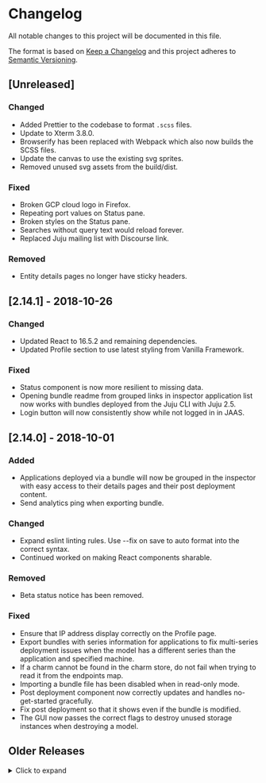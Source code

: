 # Changelog
All notable changes to this project will be documented in this file.

The format is based on [Keep a Changelog](https://keepachangelog.com/en/1.0.0/)
and this project adheres to [Semantic Versioning](https://semver.org/spec/v2.0.0.html).

## [Unreleased]
### Changed
- Added Prettier to the codebase to format `.scss` files.
- Update to Xterm 3.8.0.
- Browserify has been replaced with Webpack which also now builds the SCSS files.
- Update the canvas to use the existing svg sprites.
- Removed unused svg assets from the build/dist.

### Fixed
- Broken GCP cloud logo in Firefox.
- Repeating port values on Status pane.
- Broken styles on the Status pane.
- Searches without query text would reload forever.
- Replaced Juju mailing list with Discourse link.

### Removed
- Entity details pages no longer have sticky headers.

## [2.14.1] - 2018-10-26
### Changed
- Updated React to 16.5.2 and remaining dependencies.
- Updated Profile section to use latest styling from Vanilla Framework.

### Fixed
- Status component is now more resilient to missing data.
- Opening bundle readme from grouped links in inspector application list now works with bundles deployed from the Juju CLI with Juju 2.5.
- Login button will now consistently show while not logged in in JAAS.

## [2.14.0] - 2018-10-01
### Added
- Applications deployed via a bundle will now be grouped in the inspector with easy access to their details pages and their post deployment content.
- Send analytics ping when exporting bundle.

### Changed
- Expand eslint linting rules. Use --fix on save to auto format into the correct syntax.
- Continued worked on making React components sharable.

### Removed
- Beta status notice has been removed.

### Fixed
- Ensure that IP address display correctly on the Profile page.
- Export bundles with series information for applications to fix multi-series deployment issues when the model has a different series than the application and specified machine.
- If a charm cannot be found in the charm store, do not fail when trying to read it from the endpoints map.
- Importing a bundle file has been disabled when in read-only mode.
- Post deployment component now correctly updates and handles no-get-started gracefully.
- Fix post deployment so that it shows even if the bundle is modified.
- The GUI now passes the correct flags to destroy unused storage instances when destroying a model.

## Older Releases
<details>
<summary>Click to expand</summary>

- 2.13.2:
  - Update JAASLib to 0.4.1
  - Update to use external bakery library (https://github.com/juju/bakeryjs).
  - Removed syntax highlighting in readme files to save on size.
  - (Fix) Errors experienced during destroying models are now surfaced to the user.
  - (Fix) Modifying the Kubernetes bundles pre-deploy no longer prevent it from adding machines on deploy.

- 2.13.1:
  - Remove test files from dist.
  - Update JAASlib.

- 2.13.0:
  - JAASlib has been moved to its own project and imported (https://github.com/juju/jaaslibjs).
  - Initial work on bundle grouping post deployment.
  - SSH-to-machine, tail logs, debug hooks, buttons have been added behind a flag.
  - (Fix) Will no longer show SSO login option if it's not available.
  - (Fix) Route parsing is less restrictive allowing direct access to more entities via url.

- 2.12.3:
  - Updated jujushell, new version is considerably more performant.
  - (Fix) Direct Deploy will no longer loop until all charms have loaded in some rare instances.
  - (Fix) A race condition generating weird app placement in bundle deploys on the canvas has been resolved.

- 2.12.2:
  - Sort charms and bundles in the user profile by name.
  - Show the controller model in the model dropdown list on the canvas.
  - (Fix) Clear the canvas when switching between new models.
  - (Fix) Owner permission no longer a requirement to destroy a model.
  - (Fix) Improved handling of unknown series in search results.
  - (Fix) cpu-cores constraint now respected in the machine view.
  - (Fix) Inspector screen scaling disabled in read-only mode.
  - (Fix) Disable 'add-keys' button after adding GitHub keys.
  - (Fix) Disconnect from current model when destroying it.

- 2.12.1:
  - Only show the controller info on the current user's profile.
  - Juju Shell can now handle possible initial welcome message.
  - The credentials forms can now be submitted by pressing enter.
  - Small styling updates.
  - (Fix) Update the DestroyModels API call for the new Juju API.

- 2.12.0:
  - The user profile has been completely redesigned.
  - Added 'Charm Details' link to the application inspector.
  - Added 'Get Started' link to the application inspector for charms which have a getstarted.md file.
  - (Fix) Application configuration in the inspector now properly handles empty fields in FireFox.
  - (Fix) Updated the messaging when the jujushell terminal is disconnected unexpectedly.
  - (Fix) Logout link is no longer hidden in the user dropdown menu.

- 2.11.3:
  - (Fix) Update marked to 0.3.9 to fix a security bug.

- 2.11.2:
  - (Fix) Add a workaround for the contenteditable bug in Firefox.
  - (Doc) Update multipass instructions.
  - (Doc) Minor fixes to releasing instructions.
  - (Beta) Improve jujushell detection and actually add tests for the feature.

- 2.11.1:

  - (Fix) Fix typo causing charmstore to be undefined when deploying from the user profile.
  - (Fix) Do not disconnect from the model when viewing user profiles.
  - (Fix) Style links in deployment flow with correct font-weight
  - (Beta) Improve detection and handling of the jujushell service.
  - (Beta) Implement models, bundles and charms panes on the new profile page.

- 2.11.0:

  - Beta release of a Terminal embedded into the GUI which allows you to perform CLI commands in the browser as you would in your local terminal. Currently only available behind a feature flag, in upcoming releases this will become widely available.
  - Removed machines are now shown in the Deployment Flow changelog.
  - Juju CLI commands are now shown alongside each record in the changelog in the Deployment Flow.
  - The changelog will now default to open when adding to an existing model.
  - (Fix) Charmstore login no longer requires logging in after refresh if you have already authenticated.
  - (Fix) Correctly remove pending resources when removing an uncommitted application from the canvas.
  - (Fix) The store page now always opens when clicking the search box.
  - (Fix) When updating an application name the changelog will now show the updated name.
  - (Fix) Update the model name correctly when actions are performed out of sync in the Deployment Flow.


- 2.10.2:

  - (Fix) Status View no longer errors if ports are not yet available.
  - (Fix) Scaling applications from the inspector no longer fails on submit.

- 2.10.1:

  - (Fix) Switching profiles between users now properly updates page title.
  - (Fix) Clicking outside the Shortcut modal now closes it.
  - (Fix) Render the user menu even if not connected to a controller.

- 2.10.0:

  - The majority of the GUI is now node-style require modules replacing the original YUI-style modules.
  - The init sequence has been completely rewritten to take advantage of this module system considerably speeding up time to interaction.
  - Size of the code sent to the client considerably reduced.
  - Clicking on a machine in the Status view now links to that machine in the Machine View.
  - Status view now sorts based on status level with error being the highest priority.
  - Clicking on the relation in the status view now links to that relation in the Inspector.
  - Beta release of the new Post Deployment document feature. After a bundle is deployed the GUI will display the contents of the bundles getstarted.md file.
  - (Fix) Removing the model name in the model switcher pre-commit no longer prevents you from updating the model name.
  - (Fix) Notifications now show on top of Deployment Flow.
  - (Fix) Close local charm inspector when switching models.

- 2.9.2:

  - Application icons are shown in the Beta Status view.
  - (Fix) Machine View and Status View can both be used in Safari.

- 2.9.1:

  - (Fix) Importing GCE credentials via JSON file no longer errors on upload.

- 2.9.0:

  - Beta release of the new Status pane! A highly requested feature, the GUI now shows the model status as it would be shown in the CLI via `juju status` with a number of improvements like the ability to jump right to an application, unit, or machine details. As this is the beta release we’re actively working on expanding the functionality and layout and welcome any feedback you have.
  - The layout of the bundle and charm details pages have been updated to increase the readability of the content.
  - When creating a new model the model name can now be changed in the header in addition to the Deployment Flow on uncommitted models.
  - Last release we added the ability to import SSH keys from GitHub. By popular request we’ve now also added the ability to import SSH keys from Launchpad.
  - (Fix) Do not allow switching of models while committing changes.

- 2.8.0:

  - Import SSH keys from GitHub during deployment.
  - Manually add multiple SSH keys during deployment.
  - Merged multiple changelogs into single Model Changes list.
  - Release of the Direct Deploy functionality.
  - (Fix) GUI will properly load now if it cannot reach the charmstore.
  - (Fix) Large number of errors are now surfaced instead of failing silently.

- 2.7.5:

  - AddKeys and ImportKeys api calls added to JS API for upcoming SSH key functionality.
  - ModelInfo calls now request missing status and owner information.
  - Initial work on a new profile UI.
  - Added "Artful" Ubuntu series.
  - (Fix) Modifying configuration of applications deployed from bundles now applies the config correctly.
  - (Fix) Update tense of the changelog outputs.
  - (Fix) Correctly authenticate if not all sessions have expired.
  - (Fix) When logged in, no longer rarely keep the logged out state.

- 2.7.4:

  - GUI dist size reduced by 68%.
  - Direct deploy styling updates.
  - Store hero images now link to search results.
  - Styling fixes and updates for tablets.
  - Search results are now links so they can be middle clicked to open in a new tab.
  - (Fix) Logout links properly work across platforms.
  - (Fix) Closing notifications no longer errors.
  - (Fix) Setting config values on applications no longer errors when descriptions are empty.
  - (Fix) Direct Deploy "Back to canvas" now works as expected.
  - (Fix) SSH keys pasted into the deployment flow no longer spill out of container.
  - (Fix) Model switcher list now properly scrolls when you have many models.
  - (Fix) Model login no longer loops under rare circumstances.
  - (Fix) Hitting the browser back button after searching now navigates properly.

- 2.7.3:

   - (Fix) Deploying into a new model, then switching models no longer intermittently connects to the incorrect model.
   - (Fix) Hitting the browser back button from a search query will now property return to search results.

- 2.7.2:

   - (Fix) Store image assets are shown properly across all platforms.
   - (Fix) Properly collapse search results with shared series.

- 2.7.1:

   - (Fix) Will now correctly boot in Safari.

- 2.7.0:

   - Subordinates are now shown as such in the charm details pages.
   - Reduced search query time by over 85%.
   - Added confirmation when removing credentials from account page.
   - The same bundle can now be deployed multiple times into the same model.
   - You can now add to the canvas directly from the search results.
   ->
     Machine view now shows constraints and allows them to be modified on
     machines which have not yet been provisioned.
   ->
     Bundles with a description in their yaml are now shown in their details
     pages and in Direct Deploy.
   - (Fix) Visiting a user profile page directly no longer intermittently redirects to your own.
   - (Fix) Usernames with + sign are now handled properly.
   - (Fix) No longer remove spaces from search queries.
   - (Fix) Checkbox hit area increased in inspector unit lists.
   - (Fix) When not in JAAS some charms will no longer request USSO login.
   - (Fix) Username is now clickable in charm/bundle details pages.
   - (Fix) Do not show the credentials section if there are none.
   - (Fix) Sticky header in charm/bundle details longer improperly hides information.
   - (Fix) Correctly center store hero images.

- 2.6.0:

   - Store search results now provide a toggle to include the community results.
   - GUI version is now visible in the GUI help menu.
   - Private charms and bundles can now be deployed like any public charm or bundle.
   - List charm terms on the charm details pages.
   ->
     Charms with terms can now be deployed in the GUI. When deploying a charm
     that requires a term agreement the terms will be presented in the
     deployment flow prior to being allowed to deploy.
   ->
     Added beta support for Direct Deploy. By visiting a url with a `dd` query
     parameter the supplied entity id will be added to a new model and a
     simplified deployment flow will be displayed for a faster deployment
     experience.
   ->
     Added account page which shows the credentials you've added across clouds
     and provides a central location to add and remove cloud credentials. The
     account page is accessible from the user icon in the top right of the GUI.
   - Started push on removing YUI.
   - Page titles now update when viewing the store.
   - Styling updates.
   ->
     When selecting an application in the inspector the icon is now moved just
     into frame.
   - (Fix) Inspector navigation to relation details pre-deploy is now functional.
   - (Fix) Config option fields no longer escape values multiple times.
   - (Fix) Exporting uncommitted models now correctly exports machine data.
   - (Fix) Do not try and move relation when ambiguous relation selector is open.
   - (Fix) Help link in the user menu is now clickable.
   - (Fix) Correctly display the series list for multi-series charms.
   - (Fix) Zoom in/out keyboard shortcuts now work.

- 2.5.2:

   - Unit workload status now shown in unit list view.
   - User permissions are now shown in profile view.
   - (Fix) Do not fail if cloud provider logo isn't available.
   - (Fix) If login times out, retry.
   - (Fix) Clicking user name in search results links to their profile.
   - (Fix) Do not allow duplicate credential names.
   - (Fix) Provide immediate feedback when destroying models.

- 2.5.1:

   - Profile access has been moved to dropdown in top right.
   - VPC ID and Force VPC options added to the deployment flow for AWS.
   - Model credentials are now shown in the user profile.
   - Friendly credential names are now displayed.
   - Able to open the store from the machine view onboarding messages.
   - Read only mode has better feedback to show why actions are blocked.
   - Entity details pages now includes link to latest revision.
   - (Fix) Owner now links to their profile page, not launchpad.
   - (Fix) Destroy model button is only shown if user has access.
   - (Fix) Cookie notice is now shown on login screen.
   - (Fix) Right-click-open now works for links in the header.
   - (Fix) JAAS always auto logs into charmstore.
   - (Fix) Juju logo properly links to root path.
   - (Fix) Empty search queries now show default store page.

- 2.5.0:

   - Removed Juju 1 support.
   - Removed Sandbox support.
   - Display channel information on bundle and charm detail pages.
   - Subordinate inspector unit lists now show subordinate units.
   - Improve styling for small screens.
   - Improve header rendering when switching models.
   - Updated styling on model sharing modal.
   - Added series to constraint options when creating new machines.
   - (Fix) Settings screen now closes on save.
   - (Fix) Constraints are now properly shown when scaling in inspector.
   - (Fix) Only constraints available on the specified provider are shown.
   - (Fix) Model switcher displays models which have never been connected to.
   - (Fix) Provide links to download charm resources when available.


- 2.4.4:

   - New model switcher which sorts based on last accessed.
   ->
     If a large number of ports are opened by a charm the inspector now shows
     them as ranges instead of individual ports.
   - New loading indicator for the GUI startup sequence.
   - Keyboard shortcuts have been moved to `Shift + ?`.
   - GUI Settings config has been moved to `Shift + !`.
   ->
     (Fix) Subordinates relation scope is properly respected when creating
     relations with both a global and container scopes.
   - (Fix) Requires relation endpoints can now be satisfied multiple times.
   - (Fix) Bundle exports will no longer improperly export boolean values.
   - (Fix) Show IP address in inspector even if no ports are available.
   - (Fix) Changing charm versions in the inspector now uses the new charm ids.
   - (Fix) Assumes @external domain if none is supplied while sharing.
   - (Fix) Hitting escape now closes the store.
   - (Fix) Do not show the sharing icon unless sharing is available.

- 2.4.3:

    - (Fix) Header links now correctly show the appropriate user profiles.
    - (Fix) Adding Google Cloud credentials json file now is stored correctly.
    - (Fix) Config options set to "" will no longer 'unset' the value in Juju.
    - (Fix) Bundle and charm details now have proper homepage and bug links.
    - (Fix) Display modified configuration options on bundle details pages.
    - (Fix) No longer repeating user name in user profile.
    - (Fix) Cookie notice no longer blocks deploy button.

- 2.4.2:

    ->
      (Fix) Prior to logging in, if the GUI loses connection to the controller
      it will no longer force a login.
    ->
      (Fix) Clicking the log in button on the canvas now correctly automatically
      logs you into the charmstore.

- 2.4.1:

    - Clicking the Juju logo now takes you to your profile.
    - Automatically log into the charmstore when logging in on hosted Juju.
    ->
      (Fix) Visiting another user or group's profile page now properly displays
      their profile.
    - (Fix) Model name is now properly synced throughout the UI.
    - (Fix) Close the search results when clicking outside.
    - (Fix) Display the proper cloud title after selecting a cloud.
    - (Fix) Long charm/bundle names now properly wrap.

- 2.4.0:

    ->
      Sharing interface now allows you to grant and revoke permissions of
      users on a per model basis.
    ->
      Charm terms are now shown in the deployment flow and any charms with
      terms now require those terms to be agreed to before deploying.
    - Added help button to header for links to documentation and shortcuts.
    - (Fix) Charmstore now uses the new URL scheme.
    - (Fix) SSH Key input field is now styled properly in Firefox/Safari.

- 2.3.0:

    - New, easy to share URL scheme.
    - New application state system.
    ->
      New Sharing interface which shows which users currently have access to
      the active model.
    - Model exports now include uncommitted changes.
    - Deployment Flow now allows you to add custom SSH keys.
    - Model switcher now shows the model owner's name if not the logged in user.
    - Alpha support for remote applications.
    - (Fix) When scaling units, correctly increment the unit id.
    - (Fix) Inspector configuration input heights are now set properly.
    - (Fix) Properly handle regions in MAAS.
    - (Fix) Improved validation on required deployment fields.
    - (Fix) Invalid required fields will now block deployment.
    - (Fix) Model name changes are now synced throughout the UI.
    - (Fix) Hide inactive Deployment Flow components until they are needed.
    - (Fix) Show file drop message even if there are matching applications.
    - (Fix) Drag and drop of external charm/bundle files now works in Safari.
    - (Fix) Fetch bundle details when viewing the GUI anonymously.
    - (Fix) Azure credentials now use the same fields as Juju.

- 2.2.7:

    - (Fix) Correctly clear cookies when visiting from the storefront.
    - (Fix) Exposed applications in bundles no longer halt deployment.

- 2.2.6:

    - (Fix) Anonymous and demo now connect to the controller.

- 2.2.5:

    - Enable deploy-target queries to work with new deployment flow.
    - Restyle invalid inputs in deployment flow.
    - Small UI changes throughout.
    - (Fix) Respect bundle constraints when deploying units.
    - (Fix) Show favicon regardless of base url.
    - (Fix) Increase hitbox size for adding credentials.

- 2.2.4:

    - [bda69b5] Update the sign up copy and add a button to sign up.
    - [931c029] Sign-up component: expire early if the user did not apply.
    - [8eff0bf] Remove export functionality from signup.
    - [1936033] Use proper key for addPendingResources in deployment.
    - [36a6876] Change the logic used to display the signup component.

- 2.2.3:

    - Added charm resources section to the inspector.
    - Reduced GUI size by 30KB pre-gzip by optimising minification.
    - Added multi-threading to transpile step, saving 30s off transpile time.
    - Display cloud provider in header.
    - (Fix) Switching models from disconnected state updates model name.
    - (Fix) Pass resource list when deploying charms with resources.
    - (Fix) Cloud logo positioning and scaling.
    - (Fix) Honor config values set in bundles.

- 2.2.2:

    - Add the ability to destroy models in the user profile.
    - Add zoom component back to the canvas.
    - Display a message in the model switcher if there are no models.
    - Add "Default" value to region selector to speed up deployment.
    - Update styling of the input fields in the deployment flow.
    - (Fix) Model creation when redirect is required no longer fails.
    - (Fix) Improve visibility of redirect info errors.
    - (Fix) Do not try to connect to models in error state.
    - (Fix) Re-enable external credential data.
    - (Fix) Logging in via Sandbox mode.

- 2.2.1:

    - Update UI for empty profile.
    - Search input no longer expands when focused.
    - New animated inputs in deployment flow.
    - Applications queued for deletion now indicate as such in their inspector.
    - >
      (Fix) When removing applications also remove the prerequisite calls.
      This fixes the issue where the changes indicated in the deployment
      summary wouldn't mirror the representation on the canvas.
    - (Fix) Openstack domain field is no longer required.
    - (Fix) Properly clear staged changes when logging out.
    - (Fix) Surface model creation errors.
    - (Fix) Model names are now validated on input blur.
    - (Fix) Segments in deployment page now animate height based on content.
    - (Fix) Various UI updates.
    - (Fix) Local charms with no icon will now display the default icon.

- 2.2.0:

    - >
      The Juju 2.0 controller was built with multi-user, multi-model
      functionality in mind. To provide the best user experience we are
      introducing new and enhanced model management in this release. This
      new experience allows you to create new models, select which region to
      deploy to, add new credentials, and choose which credentials to use when
      deploying to new models.
    - >
      Add Bundle Service support. This feature allows the GUI to use the
      external Bundle Service to import bundles when the bundle lib in Juju
      is not available, such as when in a sandbox or unconnected mode.
    - >
      Add version.json asset which contains the version number and git sha used
      to build the GUI. To access this file visit the following path replacing
      the necessary values:
      <host>/gui/<controllerUUID>/<modelUUID>/static/gui/build/app/version.json
    - (Fix) Logging in via USSO when you have no models.
    - (Fix) Update relation list when removing uncommitted subordinate relation.
    - (Fix) No clouds result when listing clouds.
    - (Fix) Switch between unconnected state to connected state.

- 2.1.13:

    - Login logic improved to support sequential controller and model access.
    - Logout logic improved to correctly log out of all models and controllers.
    - User login location suffix @local is now added automatically if missing.
    - Updated Juju API to keep it in line with the Juju beta changes.
    - User profile now displays dates in a relative format.
    - >
      Closing the browser tab will now issue browser confirmation if you have
      uncommitted changes.
    - Destroyed applications on the canvas now have blue outline.
    - Added support for new ACL handling.
    - (Fix) Switch from unconnected to connected state with uncommitted changes.
    - (Fix) Number of various layout and styling issues.
    - (Fix) Only attempt logging into a model if controller reports available.
    - (Fix) Search input no longer clears when Juju deltas arrive.
    ->
      (Fix) Bundle imports now fetch the canonical charm ID before deploying to
      handle cases where user generated bundles are using non-canonical ID's.
    - (Fix) Pass user correct user credential tag when generating new models.

- 2.1.12:

    - Removed "availability-zone" from model exports.

- 2.1.11:

    - Update the API facades to match the latest changes from Juju 2.
    - Bundles now use "applications" top level key instead of "services".
    - Use a different WebSocket connection for the model and controller.
    - Create New Model buton moved into the user profile.
    - Deploying bundles with lxc placements automatically convert to lxd.
    - >
      Multi-series subordinates now have their series locked to the series
      of the first related parent application.
    - (Fix) Local charms now deploy without issuing error about charm location.
    - (Fix) Exported bundles now include the "availability-zone" constraint.
    - (Fix) When relating to subordinates, invalid targets are now faded.

- 2.1.10:

    - Various UX fixes for DF cloud section.
    - Split BudgetList and EntityList components out of UserProfile.
    - Create Section load watcher component
    - Fix bundle deploy with juju 1
    - Handle DF section display

- 2.1.9:

    - Fix login with USSO.
    - Inspector relations: do not fail when the app has peer relations.
    - New deployment flow HTML/CSS.
    - Fail gracefully when plans are not fetched.
    - Add credentials component.
    - Choose cloud component.
    - Add Charmstore v5 and multi-series support.
    - Fix bundle deployment in the charm store v5 world.
    - Use real credentials in the deployment flow.
    - Split AgreementList out from UserProfile.
    - Display real plans in the deployment flowOnly show the promulgated charms if they exist.
    - Updated the applications/machines switcher.
    - Remove hardcoded URLs from store page and use changeState to display details.
    - Get the list of clouds for the deployment flow.
    - Fix build relation when relation exists between different applications.
    - Update node deps inc React 15.3.
    - Enable the new flow when using the blues flag.
    - Create a util for deploying or committing to models.
    - Update juju logo.
    - Remove old blues deployment flowFade a unrelatable service instead of hiding it.
    - Replace PhantomJS with XVFB run Chromium browserSet the credential on load if there is one.
    - Display changelogs on services.
    - Add mousedown drag to build a relation.
    - Use babel to minify instead of Uglify.
    - Move jujulib into the root tree.
    - Remove the WebSocket logger.

- 2.1.8:
    - Add support for Juju 2 API.
    - Various UI fixes.
- 2.1.7:
    - Provide API clients for Romulus services in the app object.
    - Last user-facing clean up on text for svc2app
    - Update the unit list item to be a reusable component.
    - Implement initial API calls for plans and terms.
    - Change services to applications in bundle export for Juju 2
    - Split jujulib. Also
    - Rename jem to jimm.
    - Fixes and improvements to property handling
    - User facing s/service/application/g.
    - Implement the "make uitest" target.
    - Services are now called applications.
    - Remove the nested YUI node_modules folder that bloats the dist since the npm3 update
    - Tweak release docs
- 2.1.6:
    - Moved model creation into the User Profile.
    - Bundle export files now have the model name and date.
    - Switching between models with uncommitted changes now displays a confirmation dialogue.
    - (Fix) Bundle icons are now properly displayed.
    - (Fix) Focus on header search input when opening midpoint.
    - (Fix) Focus on charm details content when opening.
    - (Fix) Reset panels when switching between models.
    - (Fix) Do not send RPC calls when websocket is closing.
- 2.1.5:
    - Add tests for when env should/should not connect.
    - Improve testing around search result IDs.
    - Load the gui when conected to JEM and there are no models
    - Allow clicking outside of a panel to close it.
    - Only close the notifications when the close button is clicked.
    - Move account and profile sections so they can be displayed along mid-point views.
    - Update shadows
- 2.1.4:
    - Fix various problems with bundle links in search results.
    - Show inspector in Machine View
    - Destroy any model
    - Fix icon urls for charms and bundles in the profile page.
    - Tweak the position of the import and export buttons on mobile
    - Destroy confirmation position
- 2.1.3:
    - Choose controller by the cloud and region
    - Connect when gisf and not using a sandbox model.
    - Fix deployed commit summary
    - Move notification list up in z-index.
    - Fix entity file links.
    - Deployment form validation
    - Fix display of login buttons.
    - Handle zero templates
    - Fix some rendering issues with the header and profile
    - Handle webhandler errors
    - Give series move room on search results
    - WSGI app: remove API path leftovers.
    - Fixed duplicate tag ids
    - Improve socket template handling.
    - Added inspector relation details view
    - Implement macaroon authentication.
    - Implement missing, location related, JEM client API calls.
    - Set UUID on model create
    - Fix logout when disconnected
    - Disconnected flag
    - Update static urls
    - Add series to the search results.
    - Update sysdeps for xenial
    - Moved the import and export buttons to the top of the canvas
    - Allow models to be destroyed
    - Avoid duplicating cookies, use localStorage when possible
    - Updated juju.js jem commands and tests for v2.
    - Update styling for environment switcher
    - Get Vanilla assets to load locally
    - Update search style in masthead
    - Set the model names correctly
    - Deployment flow updates again
    - Replace calls to listEnvs with listModelsWithInfo.
    - Add Xenial to list of supported series.
    - Restyle the services/machines switcher
    - Do not re-open deployment flow after initial commit
    - Allow switching to a model from the unconnected state.
    - Only commit changes when in existing model with gisf
    - Mobile spike
    - Create a new model from the profile page.
    - Improve env layer handling of models.
    - Saner lint and test targets.
    - Allow for three digit unit counts.
    - Allow credentials to be deleted
    - Update the link to the demo in the README
    - Save jem user after listing models on load
    - Get deployment flow back up and running
    - Add account page
    - Apply cloud vanilla theme
    - The breadcrumb should be shown in gisf mode
    - Added credentials forms for more clouds.
    - Use LXD with Juju 2.0
    - Hook up the model name field to the deploy command
    - Add service icon to unit inspector header.
    - Implement the ModelManager.ModelInfo client API call.
- 2.1.2:
    - Set the base asset path in the GUI to match Juju 2
    - Provide defaults when model information is missing.
    - Fix env switcher layout in Firefox.
    - Update config.js.go for new staticURL and fix broken paths
    - Combine the two deploy buttons into one
    - Add assets staticURL
    - Change profile link to use a click handler.
    - Mention staticURL in GUI in Juju docs.
    - Style the deployment form inputs to appear like the latest designs
    - Fix the buttons on the model switcher
    - Don't try and display the env name when logging in.
    - Updates to the deployment flow to match the latest designs
    - Skip connecting to a model on load
    - Index templates: collect JavaScript errors.
    - UI cleanups and fixes
    - Add more prop types
    - Inspector updates
    - Store templates in JEM
    - Handle differences between JEM and JES models.
    - List templates in the deployment flow via the API.
    - Add macaroons to config if provided
    - Add commit flow
    - Add listTemplates API call to juju.js.
    - Fix react registration problem in embedded GUI.
    - Add choose cloud and add credentials deploy steps
    - Fix Makefile typo
    - Update and standardise buttons and links
    - Add panel component for deployment flow
    - Remove related charms from entity data request.
    - Remove hardcoded charmstore URL.
    - Wrap test logic around rendering the breadcrumb.
- 2.1.1:
    - Add support for new Juju 2.0 unit info delta structure.
    - Confirm switching models if there are uncommitted changes to the model.
    - Disable container create button until form is complete.
    - Add lang and dir attributes for users with rtl browser settings.
- 2.1.0:
    - Added Juju 2.0-beta support.
    - Updated all API calls to support Juju 1.x and 2.x-beta facades.
    - Added the ability to create and switch between models in Juju 2.0.
    - Updated terminology to match the Juju 2.0 terminology.
    - >
      Created user profile view which shows you your available models, bundles
      and charms after logging into the charmstore.
    - >
      Added support for syntax highlighting in the charm details pages in the
      charmbrowser when the charm author provides a GitHub Flavoured Markdown
      readme file.
    - >
      Added the ability to drag uncommitted units between machines in the
      machine view.
    - Unit statuses are now also shown in the machine view.
    - Many UI tweaks and updates.
    - >
      (FIX) When subordinates are deployed extra empty machines are no longer
      created.
    - (FIX) Websockets are now closed properly when switching models.
    - (FIX) On logging out all cookies are now deleted.
- 2.0.3:
    - Removed and optimised code reducing the final size that needs to be sent.
    - (FIX) The service inspector duplicating units when scaling up.
    - (FIX) Require two clicks to switch between services on the canvas.
- 2.0.2:
    - >
      (FIX) The removal of the insecure config option. This functionality has
      been re-enabled for now however in the near future we will be disabling
      it for good forcing the GUI and its websockets over a secure connection.
      Note: The GUI and it's websockets are served over a secure connection
      by default.
- 2.0.1:
    - When clicking stacked charm icons the active one now is moved to the top.
    - >
      (FIX) Deploying the same charm multiple times would generate invalid
      charm names.
- 2.0.0:
    - Completely redesigned and rewritten user interface.
    - Improved integration with the charmstore.
    - New Machine View with drag and drop functionality across units.
    - Creation and switching of models across your controller.
    - New bundle deploy functionality.
- 1.4.6:
    - (FIX) Fix relationline following.
- 1.4.5:
    - (FIX) Refer to charm series as "OS series" rather than "Ubuntu series".
- 1.4.4:
    - >
      The series selector used in deploying local charms has been updated to
      align with the series allowed by juju core.
    - >
      The release doc (docs/process.rst) has been updated to reflect build
      steps necessary for releasing the juju-gui charm.
    - >
      (FIX) Deploying bundles now properly places units that have null machine
      placements and yet are used in collocated placements with other services.
- 1.4.3:
    - Added option to automatically place units by default.
    - (FIX) bundle.yaml relations defined as arrays are displayed correctly.
    - (FIX) SCSS files in sub directories are built by the watcher.
- 1.4.2:
    - Updated icon set. Removed unused icons.
    - Support running the UI in a sub URL.
    - (FIX) Fix multiple bugs in the deployer bar flow.
    - (FIX) Don't allow machine view columns to expand.
- 1.4.1:
    - Uncommitted bundles now work in devel mode by using jujucharms.com.
    - >
      Wrap Javascript assets in YUI modules, allowing them to be combo-loaded
      through Convoy.
    - Switch from using LESS to SCSS.
    - >
      Notifications for bundles deployed using the deployer have been
      restored.
    - >
      Code-removal - old DeployerImport methods and tests, along with
      deprecated py-juju support.
    - >
      Inspector cleanup - fixed-width health bar, and change version button
      hidden for uncommitted services.
    - Reference jujucharms.com instead of juju.ubuntu.com throughout.
    - (FIX) Restore v3 bundle functionality for drag-and-drop.
    - (FIX) Config options were being discarded in uncommitted bundles.
    - >
      (FIX) Fall back to most recent charm when no revno is specified in a
      bundle.
    - (FIX) Remove some usages of flex box for better display in Chrome.
- 1.4.0:
    - >
      Add the ability to represent the uncommitted state of a bundle: when
      deploying or dragging and dropping a bundle, the deployment is no longer
      immediately started, but the services, units and relations as described
      on the bundle are added to the canvas as uncommitted entities. This way
      it is possible to tweak and fine-tune bundle deployments before actually
      committing the environment changes.
    - Add support for bundle changeset handling also when in sandbox mode.
    - >
      Improve bundle exporting and importing to support the new v4 bundle
      syntax. This includes unit placement handling and machines declarations.
    - Improve reliability of the test and CI infrastructure.
    - In sandbox mode the environment default-series is now trusty.
    - >
      Add the ability to Import a collection of bundle changes from a
      querystring token reference identifying those changes.
    - >
      Support real WebSocket connections when required even if sandbox mode is
      enabled.
    - Remove legacy and unused code around bundle management.
    - Update Vagrant image and dependencies.
    - (FIX) Do not truncate service names in the service internal models.
    - >
      (FIX) Remove relations in the internal database when destroying both
      pending and committed services.
    - (FIX) Center the canvas on a newly placed bundle.
- 1.3.6:
    - >
      Allow deployment of basketless bundles (new bundle syntax) in sandbox
      mode.
    - Clean up Juju mega-watcher stream handling and improve watcher tests.
    - >
      (FIX) Safely handle new mega-watcher types as they are introduced by new
      Juju releases, even in the case of types not yet supported in the GUI.
- 1.3.5:
    - >
      Completed converting all api calls to the new v4 api which is
      considerably faster than v3.
    - (FIX) Charms which were duplicates of promulgated charms weren't shown.
    - Add React JSX compilation support to the Makefile.
- 1.3.4:
    - >
      (FIX) Service icons on the canvas no longer bounce back to their original
      positions when being repositioned.
    - (FIX) Bundle deploys no longer fail with invalid name error.
    - Removed the Features tab from the charm details pane.
    - Updated a number of api calls to the new v4 api.
    - Updated sysdeps makefile target for easier development.
- 1.3.3:
    - (FIX) bug #1428751: prevent incorrect lowercasing of config options.
    - (FIX) bug #1427162: Show local charm icon in inspector.
    - >
      (FIX) Downconvert apiv4 bundle yaml to apiv3 format temporarily to fix
      issue with multiple bundles per yaml.
    - (FIX) Show charm details using the available data if it's a local charm.
- 1.3.2:
    - Include links to code source and bugs pages in the bundle detail panel.
    - Deploy bundles using the new charm store API version 4.
    - >
      Update Juju Quickstart bundle deployment instructions. Now the new and
      simplified jujucharm.com syntax is used. e.g.
      "juju quickstart mediawiki-single".
- 1.3.1:
    - Added system dependencies make target to make development setup easier.
    - >
      (FIX) When dragging a charm from the charmbrowser to the canvas the
      configuration doesn't show up.
- 1.3.0:
    ->
     The GUI now uses the new v4 API of the Juju Charmstore. This change
     affects everything from service icons to charm and bundle details to
     the results of searching for a charm.  This also removes the auto-
     complete feature from the charm browser and search until they are
     implemented in the new charmstore.
    ->
     Login and logout items have been added to the menu with upcomming support
     for multiple users in Juju Core; if a user has been created in the state
     server, that user can log in with their password in the GUI.  If logging
     in as multiple users is not supported, then the user remains locked down
     to admin as before.  Multiple users are supported in the sandbox mode.
    - (FIX) Closing the Change Version view doesn't close the inspector.
    - (FIX) The correct icons are used for the added services bar.
- 1.2.5:
    ->
     Modifying the visibility of a service using the Added Services bar now
     animates the service icons on the canvas.
    - UI tweaks for the Inspector, Canvas, and Machine View.
    - (FIX) Change Version option now includes the most recent release version.
    ->
     (FIX) Charm configuration options with null default values are now
     respected when being deployed or when exporting bundle configurations.
- 1.2.4:
    ->
     New feature the Added Services bar! In your environment click on the
     added services bar located beneath the search input box in the sidebar.
     With it you can highlight and toggle the visibility of services. Use it
     to help find and visualize your complicated environments.
    - >
      Hide sidebar shortcut moved to ctrl-shift-h so as to not conflict with
      the Lastpass extension.
    - (FIX) Notification box turns orange when an error occurs.
    - (FIX) Improve the ambiguous relation menu appearance.
    - >
      (FIX) Increase the size of the canvas workspace to correct issues around
      the layout of large environments.
- 1.2.3:
    - Update header to fix in new upcoming site theme.
    - Link to the MAAS web ui when the GUI detects it's in a MAAS environment.
    - Add deploy-target query parameter to auto deploy something via a link.
    - (FIX) Update to make sure bundle deployments occur with "options" set.
    - (FIX) Auto placed units not showing in the machine list.
    - (FIX) Update relations to work in a one to many endpoint scenario.
    - >
      Under the ":flags:/as" feature flag, work on the added service bar
      progresses. Track the list of deployed services and enable you to show
      and hide services and units in both service view and machine view.
- 1.2.2:
    - >
      New settings UI in the keyboard help.
      Use the keyboard shortcut key ? to view the settings and to adjust things
      like the name of the environment, force enable containers support in
      machine view, and disable the cookie banner.
      All changes are local to the specific browser and not currently shared or
      synced across all users of the Juju environment.
    - >
      Add the expose/unexpose command to the deployer bar as a pending change
      vs immediate.
    - >
      If you have a pending service config change and that config is also
      changed by someone else, the potential conflict is now a warning on the
      commit summary page.
    - >
      (FIX) Prevent cascading deletes from happening to containers/machines
      when a unit/service they host is deleted.
    - (FIX) Container header rendering bug (1376353).
- 1.2.1:
    - >
      (FIX) Using a search category with an empty input no longer uses the
      previously searched for query.
- 1.2.0:
    - >
      New Feature: Machine View!

      The Juju GUI now provides two views of your environment. In addition to
      the service view there is not a new machine view. It will list out the
      underlying machines in your environment along with the services deployed
      on those machines. Machine view allows you to manually place services
      onto machines and containers on providers that support network access to
      containers.

      Along with the new machine view is a new deployer bar. This bottom bar
      allows you to stage up multiple changes to your environment before
      committing them to the Juju environment. This lets you add many
      machines, add services, and place them carefully, and verify your list
      of changes before any requests are made to Juju.
    - >
      Many small tweaks to the UI for machine view including an updated
      header, inspector look, and a new scale up UI for the inspector.
    - (FIX) Standardize the constraints units across the GUI
- 1.1.1:
    - The inspector requires fewer dispatches to render different states.
    - The sidebar can now be hidden with a keyboard shortcut (Ctrl+Alt+h).
    - A new notification is in place for bundle deployments.
    - Clicking relations shows the relation inspector.
    - >
      Upgrading a service comes with a new interface, making it easier to change
      the version of a given service.
    - The cookie notification now displays on top of other items.
    - >
      Major code-removals including several dispatch-related areas as well as
      our reliance on the Object.observe polyfill.
    - >
      Under the "mv" flag, work continues on the machine view and a deployer and
      an environment change-set which allows all changes to be queued up and
      then committed at once. Uncommitted indicators added to all juju
      primitives, and much styling work around getting the upcoming Machine View
      ready for daily use.
    - (FIX) Autocomplete search results are sorted in an expected fashion.
    - (FIX) Unit number 0 for each service now dispatches properly.
    - (FIX) Destroy Relation link in relations inspector works properly.
    - (FIX) Mocha timeout was increased for SauceLabs testing.
    - (FIX) Documentation updated for Precise.
- 1.1.0:
    - >
      The inspector's default rendering position is now in the left hand column
      to give you more room to view and work with your environment.
    - >
      A new uni-directional data flow state system was implemented which has
      dramatically simplified the data flow and execution of the GUI codebase.
    - >
      The various inspectors have had their rendering cycles refactored to
      simplify their execution.
    - Charm searching has been improved in the charm browser.
    - >
      Under the "mv" flag work continues on the machine view and a new deployer
      bar has been created which allows you to queue up changes to your
      environment and then commit those changes all at once.
    - (FIX) Disable potential iframing to avoid any possible click jacking.
    - (FIX) Environment export file name now defaults to "bundles.yaml".
    - (FIX) Relation icons getting reloaded on every delta.
    - (FIX) Service names with dashes get trimmed on closing the inspector.
    - (FIX) Subordinate relationship lines show green until moved.
    - Removed "il" flag support as it's now the default.
    - Currently available flags: mv
- 1.0.2:
    - >
      Safari is now a first class browser. You can use it without any notice
      about it being unsupported and it's built into our current CI testing.
    - >
      The GUI will now start to provide notifications of bundle deployments
      that were already in progress before you opened the GUI. This means that
      if you deply a bundle via quickstart, after you log into the GUI, you'll
      still get notifications of the bundles success or failure.
    - >
      The GUI will no longer export itself. This is to prevent issues in
      reusing your bundle file that is generated with juju-quickstart or
      getting the bundle into the charm store. If you do want to have a
      specific GUI instance in your bundle, make sure the service name is not
      "juju-gui".
    - Bundle deployment urls are now simplified and the deploy tab is updated.
    - (FIX) Allow local charms deployed to show their icon on service blocks.
    - (FIX) Update the header to show the environment name correctly.
    - (FIX) Only load the relation icons once.
    - (Fix) Improve d3 loading loading times by using a custom build of it.
    - Update Vagrant development image for easier hacking on the GUI.
    - >
      Add flag for "mv" for current machine view implementation work. This
      includes a new panel and tokens to represent machines and units of
      services to place on specific machines.
    - >
      Add flag "il" for moving the inspector into the left sidebar. This also
      brings in work for a deployer bar to allow users to build a collection
      of changes to deploy at one time.
- 1.0.1:
    - >
      Local charms may now be upgraded by dragging another zip file with the
      same service name onto the canvas.
    - Allow exporting environments in Safari.
    - Allow bundles to be recommended.
    - (FIX) constraints in bundles are space separated.
- 1.0.0:
    - >
      Local charm deploys are now supported. Drag-n-drop a zip file of your
      charm onto the canvas to deploy it.
    - >
      New relation line visualization. Multiple relations are now grouped into
      a single line. The line color helps indicate relation health and a popup
      is available to interact with the relations.
    - >
      Remove the bws prefixes from the tabs in the details view. Note this
      changes urls to specific tabs. The old urls are respected but are
      deprecated. Please update your bookmarks.
    - Notifier users when the window size is too small to work with effectively.
    - Auto open and close the browser when interacting with the inspector.
    - >
      Safari has been added to CI and the test suite. Local charm support is
      still be be completed in the next release. At that point it will become
      an officially supported browser.
    - (FIX) allow use of local web fonts to enable better offline support.
- 0.15.1:
    - Replace TabView with a new animating sliding tabs component.
    - (FIX) #1251426 unit counts in the bundle view are incorrect.
- 0.15.0:
    - >
      Fullscreen mode has been removed. Old urls are automatically mapped to
      their sidebar equivalents.
    - Inspector performance greatly improved for large numbers of units.
    - Update Features tab with new information from the current charm audit.
    - Inspector relations tab now shows the units involved in a relation error.
    - Add charm browser animations.
    - >
      This is out first release from our Github hosted repository. Docs have
      been updated throughout for working on the Juju Gui.
    - >
      The HACKING docs are updated for working on the Juju Gui with Vagrant. A
      Vagrantfile and provision script are provided.
    - >
      (FIX) Inspector height calculations are updated so the expose/destroy
      buttons always show in scroll.
- 0.14.0:
    - >
      Added support in the GUI to parse different agent states from Juju
      Core, providing more information on service status.  This includes both
      "pending" and "dying" states. Similarly, units are now divided up by
      error or status type. This is also now included in the simulator.
    - >
      Bundle deployments can now be observed within the GUI, both in sandbox
      mode and from a real deployer perspective.
    - On the relationships tab in the inspector, unit errors are now displayed.
    - Bundle deployment counts are now displayed.
    - >
      Automatic login support via a timed token was introduced in order to help
      the GUI work with the juju quickstart plugin.
    - Background grid to the canvas now pans with services.
    - (FIX) Reducing number of units from the inspector no longer causes error.
    - (FIX) Drag-and-drop now works with bundles from store or file.
    - (FIX) More robust checking of duplicate service names.
    - >
      (FIX) Relation status indicator for peer relations is now positioned
      correctly.
- 0.13.0:
    - >
      Added help and feedback menu to top right, replacing feedback link on
      side.
    - >
      (FIX) The inspector tries to get out of your way when you are making a
      relation.
    - >
      (CLEANUP) Bundle deployment instructions for using quickstart and juju
      deployer were clarified and brought up to date.
    - (FIX) Fix bundle visualization so that it does not occasionally clip.
    - (CHARM FIX) Charm now honors bundle deployment positioning.
    - >
      (FIX) Services without positioning are less likely to be automatically
      positioned on top of themselves.
    - (FIX) Make sandbox bundle deployment positioning more reliable.
    - (CLEANUP) Remove remaining old unused notifications code.
- 0.12.0:
    - >
      (BETA) In arguably the biggest single new feature of the GUI since its
      release, the GUI now supports importing, exporting, browsing and
      deploying "bundles". Bundles are collections of charms and their
      relations. You can export bundles using the export icon at the top of
      the GUI (an arrow pointing up out of a box) or shift-d. You can import
      them using the import icon (an arrow pointing into the box), by
      dragging yaml files from your computer and dropping then onto the
      environment, or by deploying bundles found in the store.

      The bundle functionality is based on the juju-deployer
      (https://launchpad.net/juju-deployer). Deploying a bundle using the GUI
      currently only support bundles that use charms from the charm store,
      rather than local charms. Some of the GUI functionality assembles
      previously-released functionality, and some of it is brand new, and only
      available before behind feature flags.
    - Add new build mode onboarding information for first time users.
    - Add the ability to deploy straight from quicksearch results.
    - Reduce the overall sprite and css sizes providing a significant improvement
    - >
      Remove footer from the UI and improve the header design providing more room
      for the environment.
    - >
      Improve the environment export to be a valid bundle file.
      in first page load times.
    - Update to the charmworld v3 api with support for bundles as well.
    - (FIX) Improve font rendering for OSX users.
    - (FIX) Correct the cookie warning layout.
    - (FIX) Fix IE10 reloading when upgrade charm is selected.

- 0.11.0:
    - >
      The inspector (and the GUI, for the first time) supports upgrading or
      downgrading a service's charm.
    - >
      The masthead's UX is improved, notably giving a bit more room for the
      rest of the application.
    - Relations now display the names of both endpoints in the environment.
    - >
      The GUI distribution is now about 1/9 the size it was before, speeding
      up deployment.
    - >
      Recommended charms (and bundles) are now marked with a red triangle,
      per results from UX tests.
    - >
      (FIX, CLEANUP) Service coordinates were being stored in three places,
      leading to confusion and bugs.  This code was refactored, introducing
      many fixes to our service positioning behavior.
    - >
      (FIX) If the charm browser were fully open to show charm details, and
      the browser was minimized and then reopened, the details page would be
      blank.
    - >
      (FIX) The Go implementation of the sandbox always lost the first delta
      from the AllWatcher's Next method.
    - >
      (FIX) Bundle export should not include the number of units for
      subordinates.
    - (FIX) Inspector scale up input was disabled forever after value change.
    - (FIX) Charm details link was not working correctly from inspector.
    - (FIX) Unit details did not display exposed URL links properly.
    - (FIX) Position annotations are once again included in exports.
    - (FIX) New units added to the canvas no longer overlap old ones.
    - >
      (FIX) The charm "code" tab in the charm browser now sorts filenames by
      directory and name, to make it easier to find a particular file.  It
      also excludes the svg files from the list, since the rendering was less
      than valuable.
    - >
      (CHARM FIX) This is actually a fix in the charm, but it is an important
      one that is worth calling out.  In some environments, the GUI would
      break, not allowing proper inspection, export, or other basic behavior.
      This turned out to be because the new server had an issue with non-ascii
      values in some cases.
    - >
      Behind the "charmworldv3" flag, bundle support is ready for
      demonstration, including browsing and deploying, in the sandbox and in a
      live environment.  Tweaks, bug fixes, and some approved bundles should
      take us the rest of the way soon.  This comprised a very large portion
      of the work behind this release.
    - >
      Behind the "onboard" flag, the GUI has work to show helpful onboarding
      for new users.
- 0.10.1:
    - Add icon for exporting a bundle.
    - (FIX) The GUI was unusable when cookies were turned off in your browser.
    - >
      (CLEANUP) Use service model in ghost inspector, rather than charm model.
      This is a nice cleanup and also enables a true environment-wide "save"
      button in the future.
    - (FIX) The GUI was unable to deploy charms without config options.
    - (FIX) Remove unit button did not work in Juju Core.
    - >
      (FIX) The inspector's unit view did not update when the unit's values
      changed.  Now everything except for the relations updates.  Relations
      have other issues that, in part, need in-progress changes in Juju Core
      to work.
    - (FIX) Changing settings did not work in Juju Core.
    - >
      (FIX) Removed broken and largely unnecessary "All Notifications" link.
      More, better changes will come there soon.
    - >
      (CLEANUP) As part of bundle work, clean up some browser templates for
      general improvements and for better re-use.
    - >
      (FIX) After saving a service config, old, unchanged values would seem
      to disappear, and then reappear a few seconds later.
    - >
      (CLEANUP) Remove the serviceInspector flag code and some of the
      now-irrelevant old view code.
    - >
      (FIX) if a service is destroyed in the command line, the inspector
      should close when the service disappears.
    - >
      (FIX) subordinate charms should not show constraints and should not
      seem to allow control of scaling.
    - >
      (FIX) destroying a service would hide it too soon, causing surprises if
      the destruction failed.  It now disappears when it is destroyed.
    - >
      Behind upgradeCharm feature flag, complete implementation of support for
      upgrading a charm in the GUI.  This will be released in 0.11, very soon.
    - >
      Behind charmworldv3 feature flag, add more support for bundles (model,
      search results, featured list, initial token, better sandbox support,
      etc.).
- 0.10.0:
    - Added new inspector view for deploying and configuring services.
    - Inspector allows viewing details in full environment context.
    - Inspector fixes problem losing edits when environment changes.
    - Inspector shows edit conflicts and allows resolution.
    - Inspector fixes previously broken per-service charm view.
    - Worked around fragility in Keystone charm (LP bug 1214087).
    - >
      Updated charm token (the token is the small charm visualization in
      browse and search) to show series and owner (or "Recommended") rather
      than summary.
    - Added missing support for removing units from services in Juju Core.
    - Added support for alternate Google Analytics keys.
    - >
      Removed filters from charm searches.  We will add them back when there is
      more to filter on.
    - >
      Added feature-flagged support for upgrading to a new version of
      a charm.
    - >
      Added internal support for new charm deployer integration (bundle
      support).
    - >
      Added internal support for sandbox version of deployer integration
      (bundle support).
    - Added internal support for charmworld APIv3 (bundle support).
    - Added internal support for rendering visual bundle summaries.
    - Refactored to unify internal charm implementations.
    - Switched to using Go sandbox by default.
    - Delivered other performance and bug fixes.
- 0.9.0:
    - Added autocomplete to the Charm Browser search input field.
    - Added support for Internet Explorer 10.
    - Added unit action buttons to the new inspector unitlist (feature-flagged).
    - >
      Added the ability to resolve user input configuration conflicts
      in the new inspector panel (feature-flagged).
    - Added Constraints and unit scaling to inspector panel (feature-flagged).
    - Added charm details to the new inspector panel (feature-flagged).
    - Finished juju-core sandbox implementation.
    - Significant progress on normalizing the charm models.
    - Updated YUI version to 3.11.0
    - Fixed outstanding Internet Explorer 10 bugs.
    - UI updates.
    - Performance and bug fixes.
- 0.8.2:
    - Fixed boolean data type export.
    - Fixed unit tests in IE10.
    - Updated providers UI in Charm Browser.
    - Fixed multiple routing issues in the Charm Browser.
    - Updated the included version of D3.
    - Many improvements to the inspector panel (feature-flagged).
    - Cleanup of the two different charm models used through the codebase.
- 0.8.1:
    - Fixed bug causing settings page to not scroll.
    - >
      Fixed bug causing the initial loading spinner to spin forever in Firefox
      with cookies disabled.
    - Fixed bug causing the scripts to load out of order.
    - Fixed subordinate interactions with juju-core.
    - Additional steps taken to remove reliance on old charm browser API.
    - Charm browser autocomplete search development started (feature-flagged).
    - Large steps towards feature parity for feature-flagged inspector.
    - Adding details panel to feature-flagged inspector.
- 0.8.0:
    - Update charm browser styling.
    - Add home link in charm browser.
    - Add provider test result data and links
    - >
      Update service block design. Use icons for service blocks and stop
      making block size dependent on unit count. Switch service block status
      summary from pie chart to bar chart.
    - Charm browser shows lifetime downloads and commit counts.
    - jujucharms.com can change logout button to "get juju" button.
    - >
      Fix deployment issues encountered for some charms, e.g. Marco Ceppi's
      discource charm.
    - Fix Juju deployer export.
    - More drag and drop deployment refinement and fixes.
    - >
      Many other small bugfixes.
    - >
      Incremental progress on service inspector behind
      serviceInspector feature flag.
    - Begin unifying old and new charm models.
- 0.7.2:
    - Easier Charm browser control with browse/build toggle.
    - UI tweaks and fixes.
- 0.7.1:
    - Added drag and drop deployment from charm browser.
    - >
      Export environment to Juju deployer YAML format from
      keyboard shortcut (shift-d).
    - Databinding and conflict resolution finalized (feature-flagged).
    - Start of new service inspector development (feature-flagged).
    - Added relations to Go sandbox (Go sandbox still in progress).
    - Cleaned up and improved unit tests.
    - Performance and memory improvements.
- 0.6.1:
    - >
      Fix critical jumping service bug (LP bug 1192596) and related drag
      problems on service creation.
    - Add feedback link.
    - Add prototype of data binding conflict resolution (feature-flagged).
    - >
      Add SetCharm to Go sandbox, in continuing preparation for supporting
      charm upgrades (not yet exposed to end-user).
    - Add incremental progress on charm sharing widget (feature-flagged).
    - Reduce test fragility and make other test improvements.
- 0.6.0:
    - New charm browser for finding available charms.
    - Visual styling changes.
    - The beginnings of a Go backend sandbox.
    - Bug fixes and improved CI reliability.
    - Automatic view portal zoom and centering.
    - Support for Google Analytics.
    - Linting of yuidoc comments.
    - Linting of copyright headers.
    - Linting of project documentation files.
    - Utility for recording and playback of websocket traffic for debugging.
    - Caching of search results.
    - Improved development HTTP server behavior.
    - Improved project documentation.
- 0.5.0:
    - Visual styling fixes.
    - Many small bugfixes.
    - Internal code reorganization and refactoring.
    - >
      Configuration values can now be multi-line.  The text entry widget
      automatically grows to accomodate multiple lines.
    - Mousewheel zoom now works in firefox.
    - The environment view now shows some help text when the canvas is empty.
    - Changes to support faster deplyoment of the GUI charm (make npm-cache).
    - >
      Experimental keyboard shortcuts.  These will certainly change in the
      future so don't train your fingers just yet.
    - Experimental import/output functionality.  Also sure to change.
    - >
      No longer reports trivial errors caused by being in restricted
      (read-only) mode.  E.g., moving a service does not generate an error.
    - Much nicer default layout of the services.
    - >
      Removed HTML5 application cache as it was causing more problems than it
      was solving.
    - Added licensing info to project (AGPL).
    - >
      Fixed a memory leak in the code that reacts to changes coming from the
      Juju environment.
- 0.4.0:
    - Support for Juju Core (Go Juju).
    - >
      New "sandbox" mode for in-browser-memory fake juju (set "sandbox" to
      "true" in config.js).
    - Support for Firefox.
    - Support for Landscape integration.
    - Many bug fixes.
    - Continuous integration support.
    - Progress towards new charm browser UX (hidden for now).
- 0.3.1:
    - Small fixes to release process.
- 0.3.0:
    - Improved browser support.
    - Beginnings of support for Go Juju.
    - Changes to the way the websocket URL are specified.
    - Movement toward continuous integration.
    - Added "ghost" services to indicate services that are being created.
    - Improved Landscape graphics.
    - Many bug fixes and refactorings.
- 0.2.2:
    - Initial support for in browser environment.
    - Subapp infrastructure.
    - Landscape integration support.
    - juju-core environment improvements.
- 0.2.1:
    - Initial support for source maps.
    - Browser tests infrastructure.
    - Browser compatibility CSS fixes.
    - Store credentials in sessionStorage.
    - Namespace aware routing.
    - Landscape integration helpers.
    - Go env: authentication and environment info.
    - Documentation improvements.
- 0.2.0:
    - Fix a number of bugs and UI misbehaviors.
    - Switch to a CSS minifier that does not require Java.
    - Remove login credentials from config.
    - Improve tests and testing infrastructure.
    - Improve project and code documentation.
- 0.1.5:
    - Add support for recess as a CSS linter.  Currently not enabled.
    - Allow login credentials to be placed in config.
    - Support read-only mode in the GUI.
    - Restore mouse wheel support for pan/zoom.
    - Prevent destruction of the Juju GUI service.
- 0.1.4:
    - Add login infrastructure
- 0.1.3:
    - Avoid loading external not secure resources
- 0.1.2:
    - Enable frontend TLS
- 0.1.1:
    - First tarball release
- 0.1.0:
    - OpenStack Summit 2012 demo
</details>
